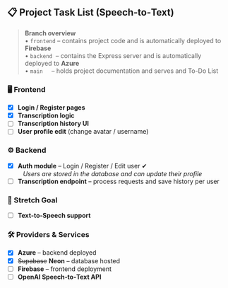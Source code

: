 ## 📋 Project Task List (Speech‑to‑Text)

> **Branch overview**  
> • `frontend` – contains project code and is automatically deployed to **Firebase**  
> • `backend`  – contains the Express server and is automatically deployed to **Azure**  
> • `main`     – holds project documentation and serves and To-Do List

### 🖥️ Frontend
- [x] **Login / Register pages**
- [x] **Transcription logic**
- [ ] **Transcription history UI**
- [ ] **User profile edit** (change avatar / username)

### ⚙️ Backend
- [x] **Auth module** – Login / Register / Edit user ✔︎  
  &nbsp;&nbsp;&nbsp;_Users are stored in the database and can update their profile_  
- [ ] **Transcription endpoint** – process requests and save history per user

### 🚀 Stretch Goal
- [ ] **Text‑to‑Speech support**

### 🛠️ Providers & Services
- [x] **Azure** – backend deployed  
- [x] ~~Supabase~~ **Neon** – database hosted  
- [ ] **Firebase** – frontend deployment  
- [ ] **OpenAI Speech‑to‑Text API**

